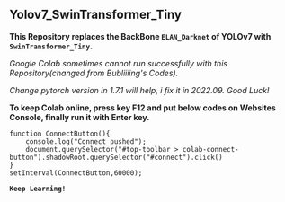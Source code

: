 ## Yolov7_SwinTransformer_Tiny

**This Repository replaces the BackBone `ELAN_Darknet` of YOLOv7 with `SwinTransformer_Tiny`.**

*Google Colab sometimes cannot run successfully with this Repository(changed from Bubliiiing's Codes).*

*Change pytorch version in 1.7.1 will help, i fix it in 2022.09. Good Luck!*

**To keep Colab online, press key F12 and put below codes on Websites Console, finally run it with Enter key.**
```
function ConnectButton(){
	console.log("Connect pushed");
	document.querySelector("#top-toolbar > colab-connect-button").shadowRoot.querySelector("#connect").click()
}
setInterval(ConnectButton,60000);
```

**`Keep Learning!`**
